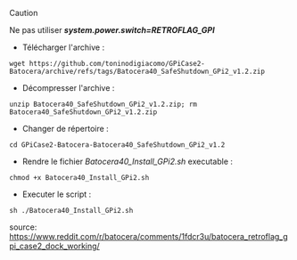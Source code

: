 > [!CAUTION]
> Ne pas utiliser ***system.power.switch=RETROFLAG_GPI***

- Télécharger l'archive :
```
wget https://github.com/toninodigiacomo/GPiCase2-Batocera/archive/refs/tags/Batocera40_SafeShutdown_GPi2_v1.2.zip
```
- Décompresser l'archive :
```
unzip Batocera40_SafeShutdown_GPi2_v1.2.zip; rm Batocera40_SafeShutdown_GPi2_v1.2.zip
```
- Changer de répertoire :
```
cd GPiCase2-Batocera-Batocera40_SafeShutdown_GPi2_v1.2
```
- Rendre le fichier _Batocera40_Install_GPi2.sh_ executable : 
```
chmod +x Batocera40_Install_GPi2.sh
```
- Executer le script : 
```
sh ./Batocera40_Install_GPi2.sh
```


source: https://www.reddit.com/r/batocera/comments/1fdcr3u/batocera_retroflag_gpi_case2_dock_working/
